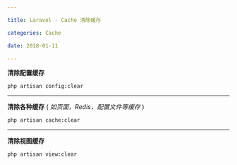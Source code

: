 ```yaml
---

title: Laravel - Cache 清除缓存

categories: Cache

date: 2018-01-11

---
```


**清除配置缓存**


`php artisan config:clear`


---

**清除各种缓存** ( _如页面，Redis，配置文件等缓存_ )


`php artisan cache:clear`

---

**清除视图缓存**


`php artisan view:clear`